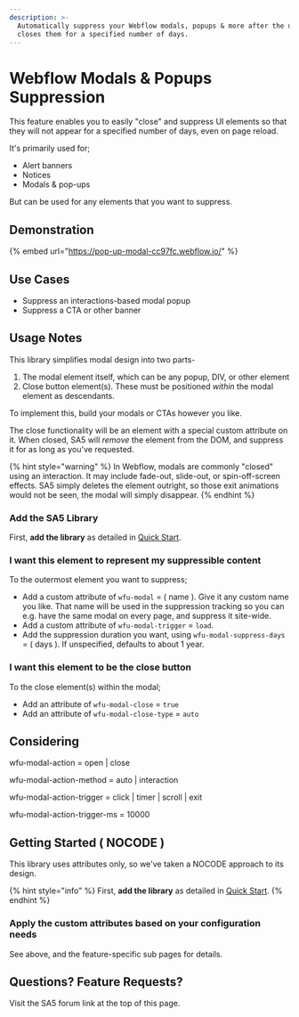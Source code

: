 ```yaml
---
description: >-
  Automatically suppress your Webflow modals, popups & more after the user
  closes them for a specified number of days.
---
```


# Webflow Modals & Popups Suppression

This feature enables you to easily "close" and suppress UI elements so that they will not appear for a specified number of days, even on page reload.&#x20;

It's primarily used for;

* Alert banners
* Notices
* Modals & pop-ups

But can be used for any elements that you want to suppress.

## Demonstration <a href="#display-captions-in-webflows-lightboxes" id="display-captions-in-webflows-lightboxes"></a>

{% embed url="https://pop-up-modal-cc97fc.webflow.io/" %}

## Use Cases&#x20;

* Suppress an interactions-based modal popup
* Suppress a CTA or other banner&#x20;

## Usage Notes

This library simplifies modal design into two parts-

1. The modal element itself, which can be any popup, DIV, or other element
2. Close button element(s). These must be positioned _within_ the modal element as descendants.&#x20;

To implement this, build your modals or CTAs however you like.&#x20;

The close functionality will be an element with a special custom attribute on it. When closed, SA5 will _remove_ the element from the DOM, and suppress it for as long as you've requested. &#x20;

{% hint style="warning" %}
In Webflow, modals are commonly "closed" using an interaction. It may include fade-out, slide-out, or spin-off-screen effects. SA5 simply deletes the element outright, so those exit animations would not be seen, the modal will simply disappear.&#x20;
{% endhint %}

### Add the SA5 Library <a href="#step-1---add-the-library" id="step-1---add-the-library"></a>

First, **add the library** as detailed in [Quick Start](quick-start.md).&#x20;

### I want this element to represent my suppressible content

To the outermost element you want to suppress;

* Add a custom attribute of `wfu-modal` = ( name ). Give it any custom name you like. That name will be used in the suppression tracking so you can e.g. have the same modal on every page, and suppress it site-wide.
* Add a custom attribute of `wfu-modal-trigger` = `load`.&#x20;
* Add the suppression duration you want, using `wfu-modal-suppress-days` = ( days ). If unspecified, defaults to about 1 year.&#x20;

### I want this element to be the close button

To the close element(s) within the modal;

* Add an attribute of `wfu-modal-close` = `true`
* Add an attribute of `wfu-modal-close-type` = `auto`

## Considering

wfu-modal-action = open | close

wfu-modal-action-method = auto | interaction

wfu-modal-action-trigger = click | timer | scroll | exit

wfu-modal-action-trigger-ms = 10000

## Getting Started ( NOCODE ) <a href="#getting-started-nocode" id="getting-started-nocode"></a>

This library uses attributes only, so we've taken a NOCODE approach to its design.

{% hint style="info" %}
First, **add the library** as detailed in [Quick Start](quick-start.md).&#x20;
{% endhint %}

### Apply the custom attributes based on your configuration needs <a href="#step-1---add-the-library" id="step-1---add-the-library"></a>

See above, and the feature-specific sub pages for details.

## Questions? Feature Requests?

Visit the SA5 forum link at the top of this page.

